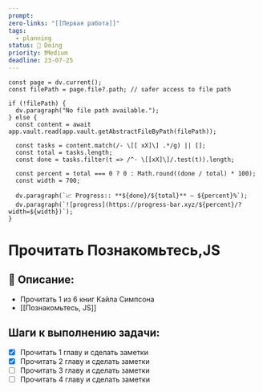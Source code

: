 ```yaml
---
prompt: 
zero-links: "[[Первая работа]]"
tags:
  - planning
status: 📌 Doing
priority: ❗Medium
deadline: 23-07-25
---
```

```dataviewjs
const page = dv.current();
const filePath = page.file?.path; // safer access to file path

if (!filePath) {
  dv.paragraph("No file path available.");
} else {
  const content = await app.vault.read(app.vault.getAbstractFileByPath(filePath));
  
  const tasks = content.match(/- \[[ xX]\] .*/g) || [];
  const total = tasks.length;
  const done = tasks.filter(t => /^- \[[xX]\]/.test(t)).length;
  
  const percent = total === 0 ? 0 : Math.round((done / total) * 100);
  const width = 700;
  
  dv.paragraph(`📈 Progress:: **${done}/${total}** — ${percent}%`);
  dv.paragraph(`![progress](https://progress-bar.xyz/${percent}/?width=${width})`);
}

```
# Прочитать Познакомьтесь,JS
## 📑 Описание:
- Прочитать 1 из 6 книг Кайла Симпсона
- [[Познакомьтесь, JS]]

## Шаги к выполнению задачи:
- [x] Прочитать 1 главу и сделать заметки
- [x] Прочитать 2 главу и сделать заметки
- [ ] Прочитать 3 главу и сделать заметки
- [ ] Прочитать 4 главу и сделать заметки